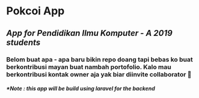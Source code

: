 # Pokcoi App
## _App for Pendidikan Ilmu Komputer - A 2019 students_

### Belom buat apa - apa baru bikin repo doang tapi bebas ko buat berkontribusi mayan buat nambah portofolio. Kalo mau berkontribusi kontak owner aja yak biar diinvite collaborator 💖


#### _*Note : this app will be build using laravel for the backend_
